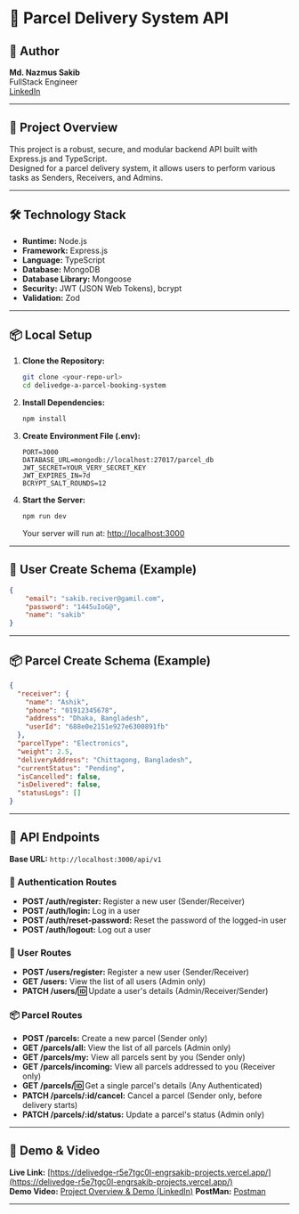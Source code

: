 # 🚚 Parcel Delivery System API

## 👤 Author
**Md. Nazmus Sakib**  
FullStack Engineer  
[LinkedIn](https://www.linkedin.com/in/engrsakib/)

---

## 🌟 Project Overview

This project is a robust, secure, and modular backend API built with Express.js and TypeScript.  
Designed for a parcel delivery system, it allows users to perform various tasks as Senders, Receivers, and Admins.

---

## 🛠️ Technology Stack

- **Runtime:** Node.js
- **Framework:** Express.js
- **Language:** TypeScript
- **Database:** MongoDB
- **Database Library:** Mongoose
- **Security:** JWT (JSON Web Tokens), bcrypt
- **Validation:** Zod

---

## 📦 Local Setup

1. **Clone the Repository:**
   ```sh
   git clone <your-repo-url>
   cd delivedge-a-parcel-booking-system
   ```

2. **Install Dependencies:**
   ```sh
   npm install
   ```

3. **Create Environment File (.env):**
   ```
   PORT=3000
   DATABASE_URL=mongodb://localhost:27017/parcel_db
   JWT_SECRET=YOUR_VERY_SECRET_KEY
   JWT_EXPIRES_IN=7d
   BCRYPT_SALT_ROUNDS=12
   ```

4. **Start the Server:**
   ```sh
   npm run dev
   ```
   Your server will run at: [http://localhost:3000](http://localhost:3000)

---

## 🧑 User Create Schema (Example)
```json
{
    "email": "sakib.reciver@gamil.com",
    "password": "1445uIoG@",
    "name": "sakib"
}
```

---

## 📦 Parcel Create Schema (Example)
```json
{
  "receiver": {
    "name": "Ashik",
    "phone": "01912345678",
    "address": "Dhaka, Bangladesh",
    "userId": "688e0e2151e927e6300891fb"
  },
  "parcelType": "Electronics",
  "weight": 2.5,
  "deliveryAddress": "Chittagong, Bangladesh",
  "currentStatus": "Pending",
  "isCancelled": false,
  "isDelivered": false,
  "statusLogs": []
}
```

---

## 🚀 API Endpoints

**Base URL:** `http://localhost:3000/api/v1`

### 🔐 Authentication Routes

- **POST /auth/register:** Register a new user (Sender/Receiver)
- **POST /auth/login:** Log in a user
- **POST /auth/reset-password:** Reset the password of the logged-in user
- **POST /auth/logout:** Log out a user

### 🧑 User Routes

- **POST /users/register:** Register a new user (Sender/Receiver)
- **GET /users:** View the list of all users (Admin only)
- **PATCH /users/:id:** Update a user's details (Admin/Receiver/Sender)

### 📦 Parcel Routes

- **POST /parcels:** Create a new parcel (Sender only)
- **GET /parcels/all:** View the list of all parcels (Admin only)
- **GET /parcels/my:** View all parcels sent by you (Sender only)
- **GET /parcels/incoming:** View all parcels addressed to you (Receiver only)
- **GET /parcels/:id:** Get a single parcel's details (Any Authenticated)
- **PATCH /parcels/:id/cancel:** Cancel a parcel (Sender only, before delivery starts)
- **PATCH /parcels/:id/status:** Update a parcel's status (Admin only)

---

## 📝 Demo & Video

**Live Link:** [https://delivedge-r5e7tgc0l-engrsakib-projects.vercel.app/](https://delivedge-r5e7tgc0l-engrsakib-projects.vercel.app/)  
**Demo Video:** [Project Overview & Demo (LinkedIn)](https://www.linkedin.com/posts/engrsakib_delivedge-parcel-booking-system-project-activity-7357434464966238210-KvrE?utm_source=share&utm_medium=member_desktop&rcm=ACoAADVmnvABBjY2I6i0j9pRy_jfxnOKpinccD4)
**PostMan:** [Postman](https://drive.google.com/file/d/143kVUbPJ6fc8TiRfk3WQC2XlijAtn95_/view?usp=sharing)

---